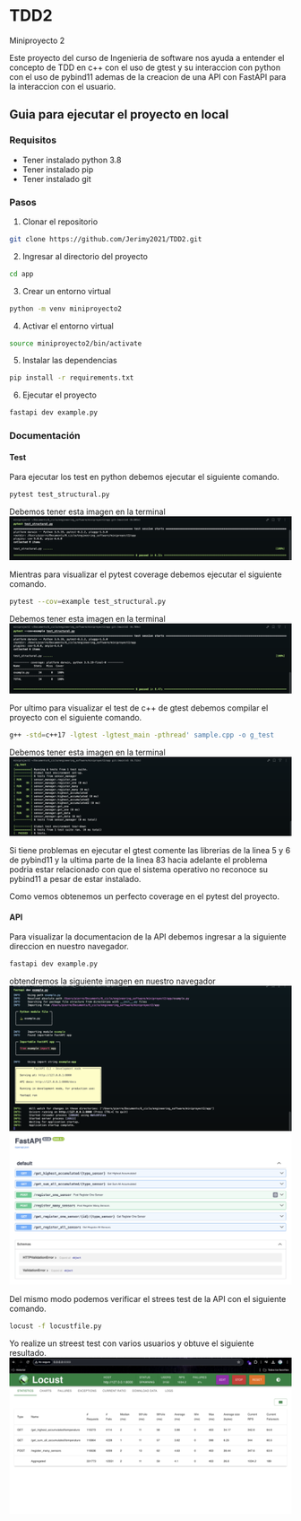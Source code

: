 # TDD2

Miniproyecto 2

Este proyecto del curso de Ingenieria de software nos ayuda a entender el concepto de TDD en c++ con el uso de gtest y su interaccion con python con el uso de pybind11 ademas de la creacion de una API con FastAPI para la interaccion con el usuario.

## Guia para ejecutar el proyecto en local

### Requisitos

-   Tener instalado python 3.8
-   Tener instalado pip
-   Tener instalado git

### Pasos

1. Clonar el repositorio

```bash
git clone https://github.com/Jerimy2021/TDD2.git
```

2. Ingresar al directorio del proyecto

```bash
cd app
```

3. Crear un entorno virtual

```bash
python -m venv miniproyecto2
```

4. Activar el entorno virtual

```bash
source miniproyecto2/bin/activate
```

5. Instalar las dependencias

```bash
pip install -r requirements.txt
```

6. Ejecutar el proyecto

```bash
fastapi dev example.py
```

### Documentación

#### Test

Para ejecutar los test en python debemos ejecutar el siguiente comando.

```bash
pytest test_structural.py
```

Debemos tener esta imagen en la terminal
![pytest](./img/pytest.png)

Mientras para visualizar el pytest coverage debemos ejecutar el siguiente comando.

```bash
pytest --cov=example test_structural.py
```

Debemos tener esta imagen en la terminal
![pytest](./img/pytest_cov.png)

Por ultimo para visualizar el test de c++ de gtest debemos compilar el proyecto con el siguiente comando.

```bash
g++ -std=c++17 -lgtest -lgtest_main -pthread' sample.cpp -o g_test
```

Debemos tener esta imagen en la terminal
![gtest](./img/gtest.png)

Si tiene problemas en ejecutar el gtest comente las librerias de la linea 5 y 6 de pybind11 y la ultima parte de la linea 83 hacia adelante el problema podria estar relacionado con que el sistema operativo no reconoce su pybind11 a pesar de estar instalado.

Como vemos obtenemos un perfecto coverage en el pytest del proyecto.

#### API

Para visualizar la documentacion de la API debemos ingresar a la siguiente direccion en nuestro navegador.

```bash
fastapi dev example.py
```

obtendremos la siguiente imagen en nuestro navegador
![api](./img/api.png)
![documentacion](./img/documentacion.png)

Del mismo modo podemos verificar el strees test de la API con el siguiente comando.

```bash
locust -f locustfile.py
```

Yo realize un streest test con varios usuarios y obtuve el siguiente resultado.
![locust](./img/locust.png)
